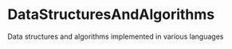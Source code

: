DataStructuresAndAlgorithms
===========================

Data structures and algorithms implemented in various languages
